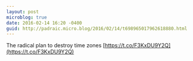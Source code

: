 ```yaml
---
layout: post
microblog: true
date: 2016-02-14 16:20 -0400
guid: http://padraic.micro.blog/2016/02/14/t698965017962618880.html
---
```

The radical plan to destroy time zones [https://t.co/F3KxDU9Y2Q](https://t.co/F3KxDU9Y2Q)
